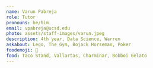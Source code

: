 ```yaml
---
name: Varun Pabreja
role: Tutor
pronouns: he/him
email: vpabreja@ucsd.edu
photo: assets/staff-images/varun.jpeg
description: 4th year, Data Science, Warren
askabout: Lego, The Gym, Bojack Horseman, Poker
foodemoji: 🍳
food: Taco Stand, Vallartas, Charminar, Bobboi Gelato
---
```

